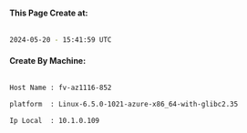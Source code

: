 
   
#### This Page Create at:

```bash

2024-05-20 - 15:41:59 UTC

```

#### Create By Machine:

```bash

Host Name : fv-az1116-852

platform  : Linux-6.5.0-1021-azure-x86_64-with-glibc2.35

Ip Local  : 10.1.0.109

```

